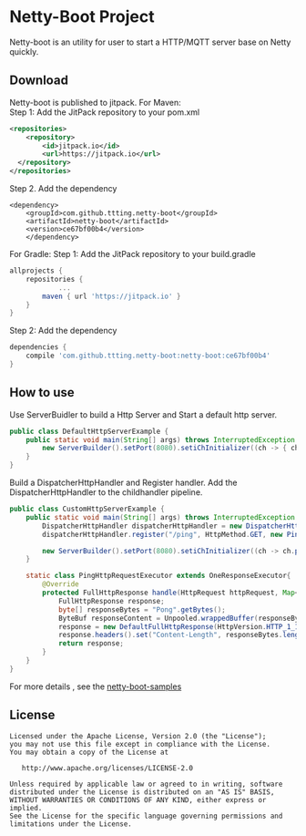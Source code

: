 # Netty-Boot Project
Netty-boot is an utility for user to start a HTTP/MQTT server base on Netty quickly. 

## Download
Netty-boot is published to jitpack.
For Maven:  
Step 1: Add the JitPack repository to your pom.xml

```xml
<repositories>
	<repository>
		<id>jitpack.io</id>
		<url>https://jitpack.io</url>
  </repository>
</repositories>
```

Step 2. Add the dependency

```
<dependency>
	<groupId>com.github.ttting.netty-boot</groupId>
	<artifactId>netty-boot</artifactId>
	<version>ce67bf00b4</version>
	</dependency>
```

For Gradle:
Step 1: Add the JitPack repository to your  build.gradle 

```groovy
allprojects {
	repositories {
			...
		maven { url 'https://jitpack.io' }
	}
}
```
Step 2: Add the dependency

```groovy
dependencies {
	compile 'com.github.ttting.netty-boot:netty-boot:ce67bf00b4'
}
```
## How to use
Use ServerBuidler to build a Http Server and Start a default http server.

```java
public class DefaultHttpServerExample {
    public static void main(String[] args) throws InterruptedException {
        new ServerBuilder().setPort(8080).setiChInitializer((ch -> { ch.pipeline().addLast(new DispatcherHttpHandler());} )).build().start();
    }
}
```

Build a DispatcherHttpHandler and Register handler. Add the DispatcherHttpHandler to the childhandler pipeline. 

```java
public class CustomHttpServerExample {
    public static void main(String[] args) throws InterruptedException {
        DispatcherHttpHandler dispatcherHttpHandler = new DispatcherHttpHandler();
        dispatcherHttpHandler.register("/ping", HttpMethod.GET, new PingHttpRequestExecutor());

        new ServerBuilder().setPort(8080).setiChInitializer((ch -> ch.pipeline().addLast(dispatcherHttpHandler))).build().start();
    }

    static class PingHttpRequestExecutor extends OneResponseExecutor{
        @Override
        protected FullHttpResponse handle(HttpRequest httpRequest, Map<String, List<String>> params, ByteBuf byteBuf) throws Exception {
            FullHttpResponse response;
            byte[] responseBytes = "Pong".getBytes();
            ByteBuf responseContent = Unpooled.wrappedBuffer(responseBytes);
            response = new DefaultFullHttpResponse(HttpVersion.HTTP_1_1, HttpResponseStatus.OK, responseContent);
            response.headers().set("Content-Length", responseBytes.length);
            return response;
        }
    }
}
```
For more details , see the [netty-boot-samples](https://github.com/ttting/netty-boot/tree/master/netty-boot-samples/src/main/java/me/ttting/netty/server/example)


License
-------

    Licensed under the Apache License, Version 2.0 (the "License");
    you may not use this file except in compliance with the License.
    You may obtain a copy of the License at

       http://www.apache.org/licenses/LICENSE-2.0

    Unless required by applicable law or agreed to in writing, software
    distributed under the License is distributed on an "AS IS" BASIS,
    WITHOUT WARRANTIES OR CONDITIONS OF ANY KIND, either express or implied.
    See the License for the specific language governing permissions and
    limitations under the License.

